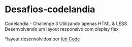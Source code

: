 # Desafios-codelandia
Codelandia - Challenge 3
Utilizando apenas HTML & LESS </br>
Desenvolvendo um layout responsivo com display flex<br>

*layout  desenvolvidos por <a href="https://www.instagram.com/iuricode/" target="_blank">Iuri Code</a>

